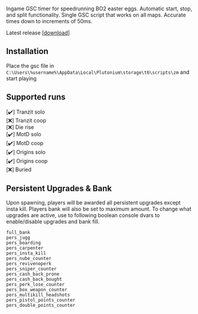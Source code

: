 Ingame GSC timer for speedrunning BO2 easter eggs. Automatic start, stop, and split functionality. Single GSC script that works on all maps. Accurate times down to increments of 50ms.

Latest release [[download](https://github.com/HuthTV/BO2-Easter-Egg-GSC-timer/releases/download/V1.0/EE_ingame_timer_1.1.gsc)]

## Installation
Place the gsc file in ```C:\Users\%username%\AppData\Local\Plutonium\storage\t6\scripts\zm``` and start playing

## Supported runs  
  [✔️] Tranzit solo  
  [❌] Tranzit coop  
  [❌] Die rise  
  [✔️] MotD solo  
  [✔️] MotD coop  
  [✔️] Origins solo  
  [✔️] Origins coop  
  [❌] Buried 

## Persistent Upgrades & Bank
Upon spawning, players will be awarded all persistent upgrades except insta kill. Players bank will also be set to maximum amount. To change what upgrades are active, use to following boolean console dvars to enable/disable upgrades and bank fill.

`full_bank`  
`pers_jugg`   
`pers_boarding`    
`pers_carpenter`  
`pers_insta_kill`   
`pers_nube_counter`  
`pers_revivenoperk`  
`pers_sniper_counter`   
`pers_cash_back_prone`   
`pers_cash_back_bought`   
`pers_perk_lose_counter`   
`pers_box_weapon_counter`  
`pers_multikill_headshots`   
`pers_pistol_points_counter`    
`pers_double_points_counter`  
 
 
  
 
  
 


